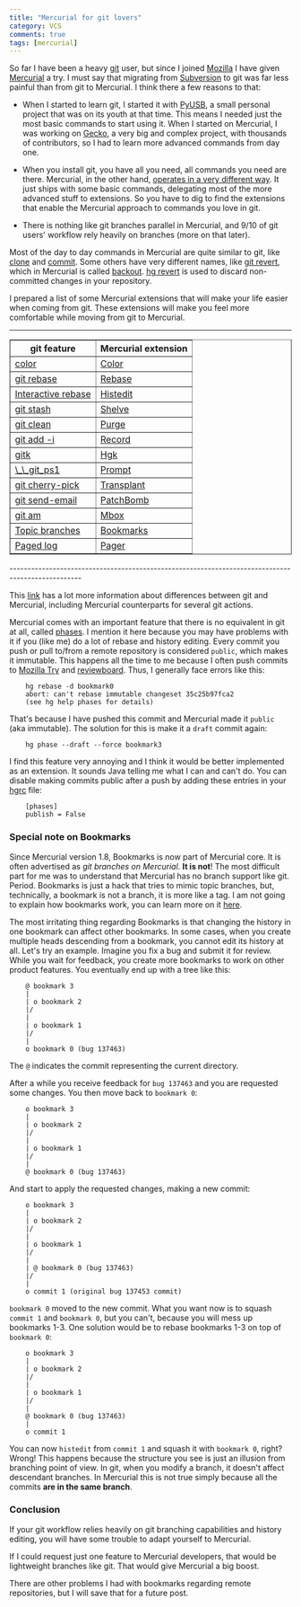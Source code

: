 ```yaml
---
title: "Mercurial for git lovers"
category: VCS
comments: true
tags: [mercurial]
---
```


So far I have been a heavy [git](http://git-scm.com/) user, but since I joined
[Mozilla](http://www.mozilla.org) I have given
[Mercurial](http://mercurial.selenic.com/) a try. I must
say that migrating from [Subversion](https://subversion.apache.org/) to git
was far less painful than from git to Mercurial. I think there a few reasons
to that:

* When I started to learn git, I started it with
[PyUSB](http://walac.github.io/pyusb), a small personal project that was on its
youth at that time. This means I needed just the most basic commands to start
using it. When I started on Mercurial, I was working on
[Gecko](https://developer.mozilla.org/en-US/docs/Mozilla/Gecko), a very big and
complex project, with thousands of contributors, so I had to learn
more advanced commands from day one.

* When you install git, you have all you need, all commands you need are there.
Mercurial, in the other hand,
[operates in a very different way](http://gregoryszorc.com/blog/2013/05/12/thoughts-on-mercurial-%28and-git%29/).
It just ships with some basic commands, delegating most of the more advanced
stuff to extensions. So you have to dig to find the extensions that enable the
Mercurial approach to commands you love in git.

* There is nothing like git branches parallel in Mercurial, and 9/10 of git users'
workflow rely heavily on branches (more on that later).

Most of the day to day commands in Mercurial are quite similar to git, like
[clone](http://selenic.com/hg/help/clone) and
[commit](http://selenic.com/hg/help/commit). Some others have very different names,
like [git revert](http://git-scm.com/docs/git-revert), which in Mercurial
is called [backout](http://mercurial.selenic.com/wiki/Backout).
[hg revert](http://selenic.com/hg/help/revert) is used to discard non-committed
changes in your repository.

I prepared a list of some Mercurial extensions that will make your life easier
when coming from git. These extensions will make you feel more comfortable
while moving from git to Mercurial.

--------------------------------------------------------------------------------------------------
<table border=1 cellpadding=3>
    <tr>
        <th>git feature</th>
        <th>Mercurial extension</th>
    </tr>
    <tr>
        <td><a href="http://git-scm.com/book/en/v2/Customizing-Git-Git-Configuration#Colors-in-Git">color</a>          </td>
        <td> <a href="http://mercurial.selenic.com/wiki/ColorExtension">Color</a></td>
    </tr>
    <tr>
        <td><a href="http://git-scm.com/docs/git-rebase">git rebase</a>                                                </td>
        <td> <a href="http://mercurial.selenic.com/wiki/RebaseExtension">Rebase</a></td>
    </tr>
    <tr>
        <td><a href="https://www.atlassian.com/git/tutorials/rewriting-history/git-rebase-i">Interactive rebase</a>    </td>
        <td> <a href="http://mercurial.selenic.com/wiki/HisteditExtension">Histedit</a></td>
    </tr>
    <tr>
        <td><a href="http://git-scm.com/docs/git-stash">git stash</a>                                                  </td>
        <td> <a href="http://mercurial.selenic.com/wiki/ShelveExtension">Shelve</a></td>
    </tr>
    <tr>
        <td><a href="http://git-scm.com/docs/git-clean">git clean</a>                                                  </td>
        <td> <a href="http://mercurial.selenic.com/wiki/PurgeExtension">Purge</a></td>
    </tr>
    <tr>
        <td><a href="https://www.kernel.org/pub/software/scm/git/docs/git-add.html">git add -i</a>                     </td>
        <td> <a href="http://mercurial.selenic.com/wiki/RecordExtension">Record</a></td>
    </tr>
    <tr>
        <td><a href="http://git-scm.com/docs/gitk">gitk</a>                                                            </td>
        <td> <a href="http://mercurial.selenic.com/wiki/HgkExtension">Hgk</a></td>
    </tr>
    <tr>
        <td><a href="http://fedoraproject.org/wiki/Git_quick_reference#Display_current_branch_in_bash">\_\_git_ps1</a> </td>
        <td> <a href="http://mercurial.selenic.com/wiki/PromptExtension">Prompt</a></td>
    </tr>
    <tr>
        <td><a href="http://git-scm.com/docs/git-cherry-pick">git cherry-pick</a>                                      </td>
        <td> <a href="http://mercurial.selenic.com/wiki/TransplantExtension">Transplant</a></td>
    </tr>
    <tr>
        <td><a href="http://git-scm.com/docs/git-send-email">git send-email</a>                                        </td>
        <td> <a href="http://mercurial.selenic.com/wiki/PatchbombExtension">PatchBomb</a></td>
    </tr>
    <tr>
        <td><a href="http://git-scm.com/docs/git-am">git am</a>                                                        </td>
        <td> <a href="http://mercurial.selenic.com/wiki/MboxExtension">Mbox</a></td>
    </tr>
    <tr>
        <td><a href="http://fiji.sc/Git_topic_branches">Topic branches</a>                                             </td>
        <td> <a href="http://mercurial.selenic.com/wiki/BookmarksExtension">Bookmarks</a></td>
    </tr>
    <tr>
        <td><a href="http://git-scm.com/docs/git-log">Paged log</a>                                                    </td>
        <td> <a href="http://mercurial.selenic.com/wiki/PagerExtension">Pager</a></td>
    </tr>
</table>
--------------------------------------------------------------------------------------------------

This [link](http://mercurial.selenic.com/wiki/GitConcepts) has a lot more
information about differences between git and Mercurial, including Mercurial
counterparts for several git actions.

Mercurial comes with an important feature that there is no equivalent
in git at all, called [phases](http://mercurial.selenic.com/wiki/Phases).
I mention it here because you may have problems with it if you (like me)
do a lot of rebase and history editing. Every commit you push or pull
to/from a remote repository is considered `public`, which makes it
immutable. This happens all the time to me because I often push commits to
[Mozilla Try](https://wiki.mozilla.org/ReleaseEngineering/TryServer)
and [reviewboard](https://reviewboard.mozilla.org). Thus, I generally
face errors like this:

```
    hg rebase -d bookmark0
    abort: can't rebase immutable changeset 35c25b97fca2
    (see hg help phases for details)
```

That's because I have pushed this commit and Mercurial made it
`public` (aka immutable). The solution for this is make it
a `draft` commit again:

```
    hg phase --draft --force bookmark3
```

I find this feature very annoying and I think it would be better
implemented as an extension. It sounds Java telling me what I
can and can't do. You can disable making commits public after
a push by adding these entries in your
[hgrc](http://www.selenic.com/mercurial/hgrc.5.html) file:

```
    [phases]
    publish = False
```

### Special note on Bookmarks

Since Mercurial version 1.8, Bookmarks is now part of Mercurial core. It is
often advertised as *git branches on Mercurial*. **It is not**! The most
difficult part for me was to understand that Mercurial has no branch
support like git. Period. Bookmarks is just a hack that tries
to mimic topic branches, but, technically, a bookmark is not a branch, it is
more like a tag. I am not going to explain how bookmarks work, you can learn more
on it [here](http://mercurial.aragost.com/kick-start/en/bookmarks/).

The most irritating thing regarding Bookmarks is that changing the history in
one bookmark can affect other bookmarks. In some cases, when you
create multiple heads descending from a bookmark, you cannot edit its
history at all. Let's try an example. Imagine you fix a bug and submit it
for review. While you wait for feedback, you create more bookmarks to work
on other product features. You eventually end up with a tree like this:

```
    @ bookmark 3
    |
    | o bookmark 2
    |/
    |
    | o bookmark 1
    |/
    |
    o bookmark 0 (bug 137463)
```

The `@` indicates the commit representing the current directory.

After a while you receive feedback for `bug 137463` and you are requested
some changes. You then move back to `bookmark 0`:

```
    o bookmark 3
    |
    | o bookmark 2
    |/
    |
    | o bookmark 1
    |/
    |
    @ bookmark 0 (bug 137463)
```

And start to apply the requested changes, making a new commit:

```
    o bookmark 3
    |
    | o bookmark 2
    |/
    |
    | o bookmark 1
    |/
    |
    | @ bookmark 0 (bug 137463)
    |/
    |
    o commit 1 (original bug 137453 commit)
```

`bookmark 0` moved to the new commit.
What you want now is to squash `commit 1` and `bookmark 0`, but you can't,
because you will mess up bookmarks 1-3. One solution would be to rebase
bookmarks 1-3 on top of `bookmark 0`:

```
    o bookmark 3
    |
    | o bookmark 2
    |/
    |
    | o bookmark 1
    |/
    |
    @ bookmark 0 (bug 137463)
    |
    o commit 1
```

You can now `histedit` from `commit 1` and squash it with `bookmark 0`, right?
Wrong! This happens because the structure you see is just an illusion from
branching point of view. In git, when you modify a branch, it doesn't affect
descendant branches. In Mercurial this is not true simply because all the commits
**are in the same branch**.

### Conclusion

If your git workflow relies heavily on git branching capabilities and history
editing, you will have some trouble to adapt yourself to Mercurial.

If I could request just one feature to Mercurial developers, that would be
lightweight branches like git. That would give Mercurial a big boost.

There are other problems I had with bookmarks regarding remote repositories,
but I will save that for a future post.
